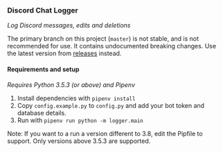 ### Discord Chat Logger
_Log Discord messages, edits and deletions_

The primary branch on this project (`master`) is not stable, and is not recommended for use. It contains undocumented breaking changes. Use the latest version from [releases](https://github.com/jack-webb/discord-chat-logger/releases) instead.

#### Requirements and setup
_Requires Python 3.5.3 (or above) and Pipenv_
1. Install dependencies with `pipenv install` 
2. Copy `config.example.py` to `config.py` and add your bot token and database details.
3. Run with `pipenv run python -m logger.main`

Note: If you want to a run a version different to 3.8, edit the Pipfile to support. Only versions above 3.5.3 are supported.
